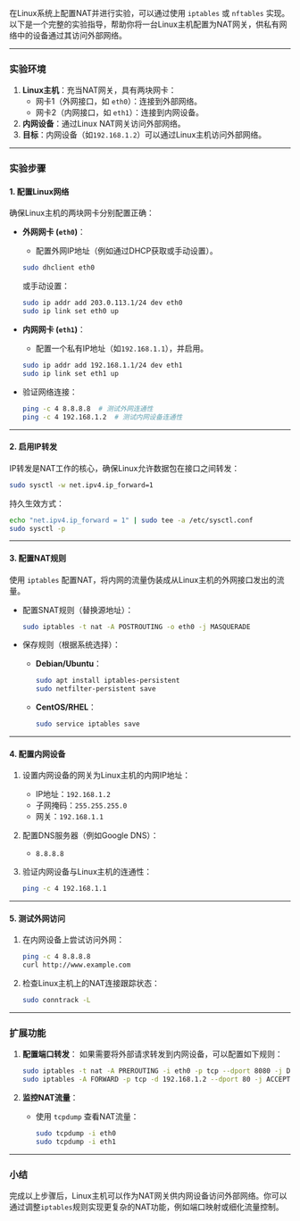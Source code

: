 在Linux系统上配置NAT并进行实验，可以通过使用 `iptables` 或 `nftables` 实现。以下是一个完整的实验指导，帮助你将一台Linux主机配置为NAT网关，供私有网络中的设备通过其访问外部网络。

---

### 实验环境
1. **Linux主机**：充当NAT网关，具有两块网卡：
   - 网卡1（外网接口，如 `eth0`）：连接到外部网络。
   - 网卡2（内网接口，如 `eth1`）：连接到内网设备。
2. **内网设备**：通过Linux NAT网关访问外部网络。
3. **目标**：内网设备（如`192.168.1.2`）可以通过Linux主机访问外部网络。

---

### 实验步骤

#### 1. **配置Linux网络**
确保Linux主机的两块网卡分别配置正确：
- **外网网卡 (`eth0`)**：
  - 配置外网IP地址（例如通过DHCP获取或手动设置）。
  ```bash
  sudo dhclient eth0
  ```
  或手动设置：
  ```bash
  sudo ip addr add 203.0.113.1/24 dev eth0
  sudo ip link set eth0 up
  ```

- **内网网卡 (`eth1`)**：
  - 配置一个私有IP地址（如`192.168.1.1`），并启用。
  ```bash
  sudo ip addr add 192.168.1.1/24 dev eth1
  sudo ip link set eth1 up
  ```

- 验证网络连接：
  ```bash
  ping -c 4 8.8.8.8  # 测试外网连通性
  ping -c 4 192.168.1.2  # 测试内网设备连通性
  ```

---

#### 2. **启用IP转发**
IP转发是NAT工作的核心，确保Linux允许数据包在接口之间转发：
```bash
sudo sysctl -w net.ipv4.ip_forward=1
```
持久生效方式：
```bash
echo "net.ipv4.ip_forward = 1" | sudo tee -a /etc/sysctl.conf
sudo sysctl -p
```

---

#### 3. **配置NAT规则**
使用 `iptables` 配置NAT，将内网的流量伪装成从Linux主机的外网接口发出的流量。

- 配置SNAT规则（替换源地址）：
  ```bash
  sudo iptables -t nat -A POSTROUTING -o eth0 -j MASQUERADE
  ```

- 保存规则（根据系统选择）：
  - **Debian/Ubuntu**：
    ```bash
    sudo apt install iptables-persistent
    sudo netfilter-persistent save
    ```
  - **CentOS/RHEL**：
    ```bash
    sudo service iptables save
    ```

---

#### 4. **配置内网设备**
1. 设置内网设备的网关为Linux主机的内网IP地址：
   - IP地址：`192.168.1.2`
   - 子网掩码：`255.255.255.0`
   - 网关：`192.168.1.1`

2. 配置DNS服务器（例如Google DNS）：
   - `8.8.8.8`

3. 验证内网设备与Linux主机的连通性：
   ```bash
   ping -c 4 192.168.1.1
   ```

---

#### 5. **测试外网访问**
1. 在内网设备上尝试访问外网：
   ```bash
   ping -c 4 8.8.8.8
   curl http://www.example.com
   ```

2. 检查Linux主机上的NAT连接跟踪状态：
   ```bash
   sudo conntrack -L
   ```

---

### 扩展功能
1. **配置端口转发**：
   如果需要将外部请求转发到内网设备，可以配置如下规则：
   ```bash
   sudo iptables -t nat -A PREROUTING -i eth0 -p tcp --dport 8080 -j DNAT --to-destination 192.168.1.2:80
   sudo iptables -A FORWARD -p tcp -d 192.168.1.2 --dport 80 -j ACCEPT
   ```

2. **监控NAT流量**：
   - 使用 `tcpdump` 查看NAT流量：
     ```bash
     sudo tcpdump -i eth0
     sudo tcpdump -i eth1
     ```

---

### 小结
完成以上步骤后，Linux主机可以作为NAT网关供内网设备访问外部网络。你可以通过调整`iptables`规则实现更复杂的NAT功能，例如端口映射或细化流量控制。